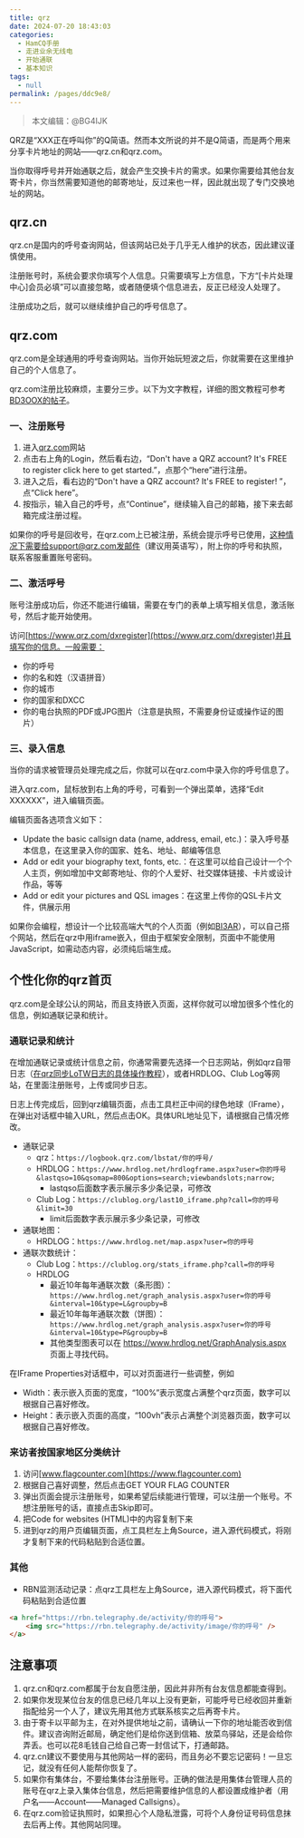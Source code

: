 ```yaml
---
title: qrz
date: 2024-07-20 18:43:03
categories: 
  - HamCQ手册
  - 走进业余无线电
  - 开始通联
  - 基本知识
tags: 
  - null
permalink: /pages/ddc9e8/
---
```

> 本文编辑：@BG4IJK

QRZ是“XXX正在呼叫你”的Q简语。然而本文所说的并不是Q简语，而是两个用来分享卡片地址的网站——qrz.cn和qrz.com。

当你取得呼号并开始通联之后，就会产生交换卡片的需求。如果你需要给其他台友寄卡片，你当然需要知道他的邮寄地址，反过来也一样，因此就出现了专门交换地址的网站。

## qrz.cn

qrz.cn是国内的呼号查询网站，但该网站已处于几乎无人维护的状态，因此建议谨慎使用。

注册账号时，系统会要求你填写个人信息。只需要填写上方信息，下方“\[卡片处理中心\]会员必填”可以直接忽略，或者随便填个信息进去，反正已经没人处理了。

注册成功之后，就可以继续维护自己的呼号信息了。

## qrz.com

qrz.com是全球通用的呼号查询网站。当你开始玩短波之后，你就需要在这里维护自己的个人信息了。

qrz.com注册比较麻烦，主要分三步。以下为文字教程，详细的图文教程可参考[BD3OOX的帖子](https://forum.hamcq.cn/d/336)。

### 一、注册账号

1. 进入[qrz.com](https://www.qrz.com)网站
2. 点击右上角的Login，然后看右边，“Don't have a QRZ account? It's FREE to register click here to get started.”，点那个“here”进行注册。
3. 进入之后，看右边的“Don't have a QRZ account? It's FREE to register! ”，点“Click here”。
4. 按指示，输入自己的呼号，点“Continue”，继续输入自己的邮箱，接下来去邮箱完成注册过程。

如果你的呼号是回收号，在qrz.com上已被注册，系统会提示呼号已使用，这种情况下需要给support@qrz.com发邮件（建议用英语写），附上你的呼号和执照，联系客服重置账号密码。

### 二、激活呼号

账号注册成功后，你还不能进行编辑，需要在专门的表单上填写相关信息，激活账号，然后才能开始使用。

访问[https://www.qrz.com/dxregister](https://www.qrz.com/dxregister)并且填写你的信息。一般需要：

* 你的呼号
* 你的名和姓（汉语拼音）
* 你的城市
* 你的国家和DXCC
* 你的电台执照的PDF或JPG图片（注意是执照，不需要身份证或操作证的图片）

### 三、录入信息

当你的请求被管理员处理完成之后，你就可以在qrz.com中录入你的呼号信息了。

进入qrz.com，鼠标放到右上角的呼号，可看到一个弹出菜单，选择“Edit XXXXXX”，进入编辑页面。

编辑页面各选项含义如下：

* Update the basic callsign data (name, address, email, etc.)：录入呼号基本信息，在这里录入你的国家、姓名、地址、邮编等信息
* Add or edit your biography text, fonts, etc.：在这里可以给自己设计一个个人主页，例如增加中文邮寄地址、你的个人爱好、社交媒体链接、卡片或设计作品，等等
* Add or edit your pictures and QSL images：在这里上传你的QSL卡片文件，供展示用

如果你会编程，想设计一个比较高端大气的个人页面（例如[BI3AR](https://qrz.com/db/BI3AR)），可以自己搭个网站，然后在qrz中用iframe嵌入，但由于框架安全限制，页面中不能使用JavaScript，如需动态内容，必须纯后端生成。

## 个性化你的qrz首页

qrz.com是全球公认的网站，而且支持嵌入页面，这样你就可以增加很多个性化的信息，例如通联记录和统计。

### 通联记录和统计

在增加通联记录或统计信息之前，你通常需要先选择一个日志网站，例如qrz自带日志（[在qrz同步LoTW日志的具体操作教程](https://forum.hamcq.cn/d/2499)），或者HRDLOG、Club Log等网站，在里面注册账号，上传或同步日志。

日志上传完成后，回到qrz编辑页面，点击工具栏正中间的绿色地球（IFrame），在弹出对话框中输入URL，然后点击OK。具体URL地址见下，请根据自己情况修改。

* 通联记录
    * qrz：`https://logbook.qrz.com/lbstat/你的呼号/`
    * HRDLOG：`https://www.hrdlog.net/hrdlogframe.aspx?user=你的呼号&lastqso=10&qsomap=800&options=search;viewbandslots;narrow;`
        * lastqso后面数字表示展示多少条记录，可修改
    * Club Log：`https://clublog.org/last10_iframe.php?call=你的呼号&limit=30`
        * limit后面数字表示展示多少条记录，可修改
* 通联地图：
    * HRDLOG：`https://www.hrdlog.net/map.aspx?user=你的呼号`
* 通联次数统计：
    * Club Log：`https://clublog.org/stats_iframe.php?call=你的呼号`
    * HRDLOG
         * 最近10年每年通联次数（条形图）：`https://www.hrdlog.net/graph_analysis.aspx?user=你的呼号&interval=10&type=L&groupby=B`
         * 最近10年每年通联次数（饼图）：`https://www.hrdlog.net/graph_analysis.aspx?user=你的呼号&interval=10&type=P&groupby=B`
         * 其他类型图表可以在 https://www.hrdlog.net/GraphAnalysis.aspx 页面上寻找代码。

在IFrame Properties对话框中，可以对页面进行一些调整，例如

* Width：表示嵌入页面的宽度，“100%”表示宽度占满整个qrz页面，数字可以根据自己喜好修改。
* Height：表示嵌入页面的高度，“100vh”表示占满整个浏览器页面，数字可以根据自己喜好修改。

### 来访者按国家地区分类统计

1. 访问[www.flagcounter.com](https://www.flagcounter.com)
2. 根据自己喜好调整，然后点击GET YOUR FLAG COUNTER
3. 弹出页面会提示注册账号，如果希望后续能进行管理，可以注册一个账号。不想注册账号的话，直接点击Skip即可。
4. 把Code for websites (HTML)中的内容复制下来
5. 进到qrz的用户页编辑页面，点工具栏左上角Source，进入源代码模式，将刚才复制下来的代码粘贴到合适位置。

### 其他

* RBN监测活动记录：点qrz工具栏左上角Source，进入源代码模式，将下面代码粘贴到合适位置

```html
<a href="https://rbn.telegraphy.de/activity/你的呼号">
    <img src="https://rbn.telegraphy.de/activity/image/你的呼号" />
</a>
```

## 注意事项

1. qrz.cn和qrz.com都属于台友自愿注册，因此并非所有台友信息都能查得到。
2. 如果你发现某位台友的信息已经几年以上没有更新，可能呼号已经收回并重新指配给另一个人了，建议先用其他方式联系核实之后再寄卡片。
3. 由于寄卡以平邮为主，在对外提供地址之前，请确认一下你的地址能否收到信件。建议咨询附近邮局，确定他们是给你送到信箱、放菜鸟驿站，还是会给你弄丢。也可以花8毛钱自己给自己寄一封信试下，打通邮路。
4. qrz.cn建议不要使用与其他网站一样的密码，而且务必不要忘记密码！一旦忘记，就没有任何人能帮你恢复了。
5. 如果你有集体台，不要给集体台注册账号。正确的做法是用集体台管理人员的账号在qrz上录入集体台信息，然后把需要维护信息的人都设置成维护者（用户名——Account——Managed Callsigns）。
6. 在qrz.com验证执照时，如果担心个人隐私泄露，可将个人身份证号码信息抹去后再上传。其他网站同理。

